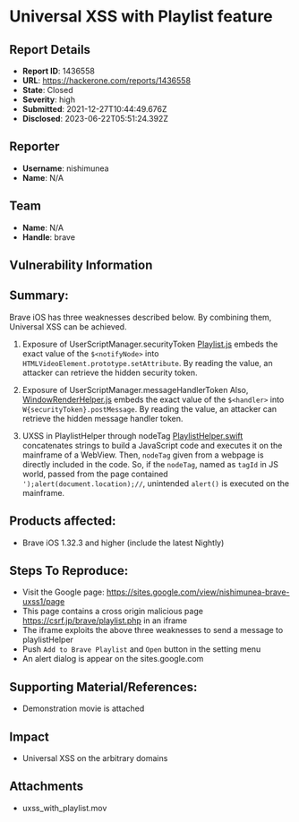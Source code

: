 # Universal XSS with Playlist feature

## Report Details
- **Report ID**: 1436558
- **URL**: https://hackerone.com/reports/1436558
- **State**: Closed
- **Severity**: high
- **Submitted**: 2021-12-27T10:44:49.676Z
- **Disclosed**: 2023-06-22T05:51:24.392Z

## Reporter
- **Username**: nishimunea
- **Name**: N/A

## Team
- **Name**: N/A
- **Handle**: brave

## Vulnerability Information
## Summary:

Brave iOS has three weaknesses described below. By combining them, Universal XSS can be achieved.

1. Exposure of UserScriptManager.securityToken
[Playlist.js](https://github.com/brave/brave-ios/blob/fdff99ca3997816322015fe5efcd63490193b88d/Client/Frontend/UserContent/UserScripts/Playlist.js#L353) embeds the exact value of the `$<notifyNode>` into `HTMLVideoElement.prototype.setAttribute`. By reading the value, an attacker can retrieve the hidden security token.

2. Exposure of UserScriptManager.messageHandlerToken
Also, [WindowRenderHelper.js](https://github.com/brave/brave-ios/blob/83eb41ac922d7bd18fd311e0a4279e02cdd8e190/Client/Frontend/UserContent/UserScripts/WindowRenderHelper.js#L12) embeds the exact value of the `$<handler>` into `W{securityToken}.postMessage`. By reading the value, an attacker can retrieve the hidden message handler token.

3. UXSS in PlaylistHelper through nodeTag
[PlaylistHelper.swift](https://github.com/brave/brave-ios/blob/83eb41ac922d7bd18fd311e0a4279e02cdd8e190/Client/Frontend/Browser/PlaylistHelper.swift#L228) concatenates strings to build a JavaScript code and executes it on the mainframe of a WebView. Then, `nodeTag` given from a webpage is directly included in the code. So, if the `nodeTag`, named as `tagId` in JS world, passed from the page contained `');alert(document.location);//`, unintended `alert()` is executed on the mainframe.

## Products affected: 

 * Brave iOS 1.32.3 and higher (include the latest Nightly)

## Steps To Reproduce:

 * Visit the Google page: https://sites.google.com/view/nishimunea-brave-uxss1/page
* This page contains a cross origin malicious page https://csrf.jp/brave/playlist.php in an iframe
* The iframe exploits the above three weaknesses to send a message to playlistHelper
* Push `Add to Brave Playlist` and `Open` button in the setting menu
* An alert dialog is appear on the sites.google.com

## Supporting Material/References:

  * Demonstration movie is attached

## Impact

* Universal XSS on the arbitrary domains

## Attachments
- uxss_with_playlist.mov
